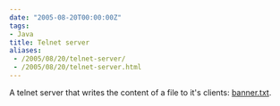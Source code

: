 ```yaml
---
date: "2005-08-20T00:00:00Z"
tags:
- Java
title: Telnet server
aliases:
 - /2005/08/20/telnet-server/
 - /2005/08/20/telnet-server.html
---
```

A telnet server that writes the content of a file to it's clients: [banner.txt](http://www.timvw.be/wp-content/code/java/banner.txt).
